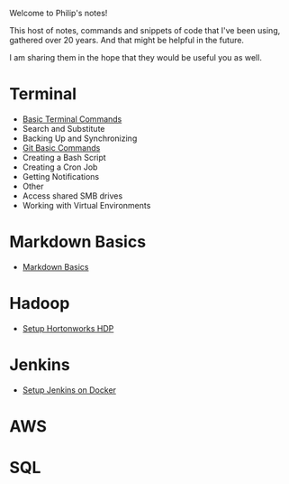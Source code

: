 Welcome to Philip's notes!

This host of notes, commands and snippets of code that I've been using, gathered over 20 years. And that might be helpful in the future.

I am sharing them in the hope that they would be useful you as well.

# Terminal

* [Basic Terminal Commands](./terminal/basic-commands-terminal.md)
* Search and Substitute
* Backing Up and Synchronizing
* [Git Basic Commands](./terminal/git-basic-commands-terminal.md)
* Creating a Bash Script
* Creating a Cron Job
* Getting Notifications
* Other
* Access shared SMB drives
* Working with Virtual Environments

# Markdown Basics
* [Markdown Basics](./markdown/markdown-basics.md)

# Hadoop 
* [Setup Hortonworks HDP](./hadoop/setup-hortonworks-hdp.md)

# Jenkins
* [Setup Jenkins on Docker](./jenkins/setup-jenkins-on-docker.md)

# AWS 

# SQL
